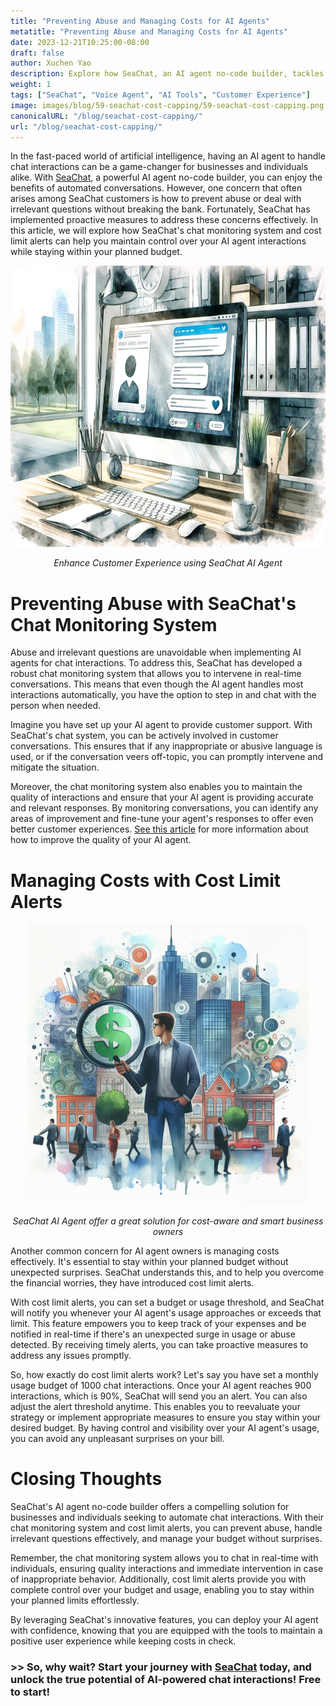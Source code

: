 ```yaml
---
title: "Preventing Abuse and Managing Costs for AI Agents"
metatitle: "Preventing Abuse and Managing Costs for AI Agents"
date: 2023-12-21T10:25:00-08:00
draft: false
author: Xuchen Yao
description: Explore how SeaChat, an AI agent no-code builder, tackles customer concerns about preventing abuse and irrelevant questions, while ensuring you stay within your budget. Find out how their innovative chat monitoring system and cost limit alerts can help you manage your AI agent effectively.
weight: 1
tags: ["SeaChat", "Voice Agent", "AI Tools", "Customer Experience"]
image: images/blog/59-seachat-cost-capping/59-seachat-cost-capping.png
canonicalURL: "/blog/seachat-cost-capping/"
url: "/blog/seachat-cost-capping/"
---
```


In the fast-paced world of artificial intelligence, having an AI agent to handle chat interactions can be a game-changer for businesses and individuals alike. With [SeaChat](https://chat.seasalt.ai/?utm_source=blog), a powerful AI agent no-code builder, you can enjoy the benefits of automated conversations. However, one concern that often arises among SeaChat customers is how to prevent abuse or deal with irrelevant questions without breaking the bank. Fortunately, SeaChat has implemented proactive measures to address these concerns effectively. In this article, we will explore how SeaChat's chat monitoring system and cost limit alerts can help you maintain control over your AI agent interactions while staying within your planned budget.

<center>
<img height="450px" src="/images/blog/50x-all-seachat-agents/build-your-own-chat-ai-agent.jpeg" alt="Enhance Customer Experience using SeaChat AI Agent"/>

*Enhance Customer Experience using SeaChat AI Agent*
</center>

# Preventing Abuse with SeaChat's Chat Monitoring System

Abuse and irrelevant questions are unavoidable when implementing AI agents for chat interactions. To address this, SeaChat has developed a robust chat monitoring system that allows you to intervene in real-time conversations. This means that even though the AI agent handles most interactions automatically, you have the option to step in and chat with the person when needed.

Imagine you have set up your AI agent to provide customer support. With SeaChat's chat system, you can be actively involved in customer conversations. This ensures that if any inappropriate or abusive language is used, or if the conversation veers off-topic, you can promptly intervene and mitigate the situation.

Moreover, the chat monitoring system also enables you to maintain the quality of interactions and ensure that your AI agent is providing accurate and relevant responses. By monitoring conversations, you can identify any areas of improvement and fine-tune your agent's responses to offer even better customer experiences. [See this article](https://seasalt.ai/blog/58-seachat-evaluate-ai-agent-responses/) for more information about how to improve the quality of your AI agent.

# Managing Costs with Cost Limit Alerts

<center>
<img height="450px" src="/images/blog/59-seachat-cost-capping/59-seachat-cost-aware-businesses.jpeg" alt="SeaChat AI Agent offer a great solution for cost-aware and smart business owners"/>

*SeaChat AI Agent offer a great solution for cost-aware and smart business owners*
</center>

Another common concern for AI agent owners is managing costs effectively. It's essential to stay within your planned budget without unexpected surprises. SeaChat understands this, and to help you overcome the financial worries, they have introduced cost limit alerts.

With cost limit alerts, you can set a budget or usage threshold, and SeaChat will notify you whenever your AI agent's usage approaches or exceeds that limit. This feature empowers you to keep track of your expenses and be notified in real-time if there's an unexpected surge in usage or abuse detected. By receiving timely alerts, you can take proactive measures to address any issues promptly.

So, how exactly do cost limit alerts work? Let's say you have set a monthly usage budget of 1000 chat interactions. Once your AI agent reaches 900 interactions, which is 90%, SeaChat will send you an alert. You can also adjust the alert threshold anytime. This enables you to reevaluate your strategy or implement appropriate measures to ensure you stay within your desired budget. By having control and visibility over your AI agent's usage, you can avoid any unpleasant surprises on your bill.


# Closing Thoughts

SeaChat's AI agent no-code builder offers a compelling solution for businesses and individuals seeking to automate chat interactions. With their chat monitoring system and cost limit alerts, you can prevent abuse, handle irrelevant questions effectively, and manage your budget without surprises.

Remember, the chat monitoring system allows you to chat in real-time with individuals, ensuring quality interactions and immediate intervention in case of inappropriate behavior. Additionally, cost limit alerts provide you with complete control over your budget and usage, enabling you to stay within your planned limits effortlessly.

By leveraging SeaChat's innovative features, you can deploy your AI agent with confidence, knowing that you are equipped with the tools to maintain a positive user experience while keeping costs in check.

### >> So, why wait? Start your journey with [SeaChat](https://chat.seasalt.ai/?utm_source=blog) today, and unlock the true potential of AI-powered chat interactions! Free to start!
